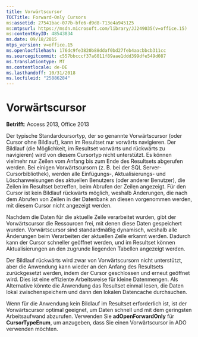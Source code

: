 ```yaml
---
title: Vorwärtscursor
TOCTitle: Forward-Only Cursors
ms:assetid: 27541bac-077b-bfe6-d9d8-713e4a945125
ms:mtpsurl: https://msdn.microsoft.com/library/JJ249035(v=office.15)
ms:contentKeyID: 48543834
ms.date: 09/18/2015
mtps_version: v=office.15
ms.openlocfilehash: 176dc9fe3820b88ddaf0bd27feb4aacbbcb311cc
ms.sourcegitcommit: c557bbcccf37a6011f89aae1ddd399dfe549d087
ms.translationtype: MT
ms.contentlocale: de-DE
ms.lasthandoff: 10/31/2018
ms.locfileid: "25886284"
---
```

# <a name="forward-only-cursors"></a>Vorwärtscursor


**Betrifft**: Access 2013, Office 2013

Der typische Standardcursortyp, der so genannte Vorwärtscursor (oder Cursor ohne Bildlauf), kann im Resultset nur vorwärts navigieren. Der Bildlauf (die Möglichkeit, im Resultset vorwärts und rückwärts zu navigieren) wird von diesem Cursortyp nicht unterstützt. Es können vielmehr nur Zeilen vom Anfang bis zum Ende des Resultsets abgerufen werden. Bei einigen Vorwärtscursorn (z. B. bei der SQL Server-Cursorbibliothek), werden alle Einfügungs-, Aktualisierungs- und Löschanweisungen des aktuellen Benutzers (oder anderer Benutzer), die Zeilen im Resultset betreffen, beim Abrufen der Zeilen angezeigt. Für den Cursor ist kein Bildlauf rückwärts möglich, weshalb Änderungen, die nach dem Abrufen von Zeilen in der Datenbank an diesen vorgenommen werden, mit diesem Cursor nicht angezeigt werden.

Nachdem die Daten für die aktuelle Zeile verarbeitet wurden, gibt der Vorwärtscursor die Ressourcen frei, mit denen diese Daten gespeichert wurden. Vorwärtscursor sind standardmäßig dynamisch, weshalb alle Änderungen beim Verarbeiten der aktuellen Zeile erkannt werden. Dadurch kann der Cursor schneller geöffnet werden, und im Resultset können Aktualisierungen an den zugrunde liegenden Tabellen angezeigt werden.

Der Bildlauf rückwärts wird zwar von Vorwärtscursorn nicht unterstützt, aber die Anwendung kann wieder an den Anfang des Resultsets zurückgesetzt werden, indem der Cursor geschlossen und erneut geöffnet wird. Dies ist eine effiziente Arbeitsweise für kleine Datenmengen. Als Alternative könnte die Anwendung das Resultset einmal lesen, die Daten lokal zwischenspeichern und dann den lokalen Datencache durchsuchen.

Wenn für die Anwendung kein Bildlauf im Resultset erforderlich ist, ist der Vorwärtscursor optimal geeignet, um Daten schnell und mit dem geringsten Arbeitsaufwand abzurufen. Verwenden Sie **adOpenForwardOnly** für **CursorTypeEnum**, um anzugeben, dass Sie einen Vorwärtscursor in ADO verwenden möchten.

